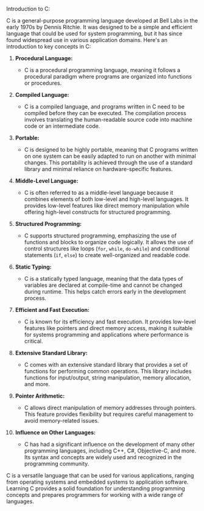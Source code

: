 Introduction to C:

C is a general-purpose programming language developed at Bell Labs in the early 1970s by Dennis Ritchie. It was designed to be a simple and efficient language that could be used for system programming, but it has since found widespread use in various application domains. Here's an introduction to key concepts in C:

1. **Procedural Language:**
   - C is a procedural programming language, meaning it follows a procedural paradigm where programs are organized into functions or procedures.

2. **Compiled Language:**
   - C is a compiled language, and programs written in C need to be compiled before they can be executed. The compilation process involves translating the human-readable source code into machine code or an intermediate code.

3. **Portable:**
   - C is designed to be highly portable, meaning that C programs written on one system can be easily adapted to run on another with minimal changes. This portability is achieved through the use of a standard library and minimal reliance on hardware-specific features.

4. **Middle-Level Language:**
   - C is often referred to as a middle-level language because it combines elements of both low-level and high-level languages. It provides low-level features like direct memory manipulation while offering high-level constructs for structured programming.

5. **Structured Programming:**
   - C supports structured programming, emphasizing the use of functions and blocks to organize code logically. It allows the use of control structures like loops (`for`, `while`, `do-while`) and conditional statements (`if`, `else`) to create well-organized and readable code.

6. **Static Typing:**
   - C is a statically typed language, meaning that the data types of variables are declared at compile-time and cannot be changed during runtime. This helps catch errors early in the development process.

7. **Efficient and Fast Execution:**
   - C is known for its efficiency and fast execution. It provides low-level features like pointers and direct memory access, making it suitable for systems programming and applications where performance is critical.

8. **Extensive Standard Library:**
   - C comes with an extensive standard library that provides a set of functions for performing common operations. This library includes functions for input/output, string manipulation, memory allocation, and more.

9. **Pointer Arithmetic:**
   - C allows direct manipulation of memory addresses through pointers. This feature provides flexibility but requires careful management to avoid memory-related issues.

10. **Influence on Other Languages:**
    - C has had a significant influence on the development of many other programming languages, including C++, C#, Objective-C, and more. Its syntax and concepts are widely used and recognized in the programming community.

C is a versatile language that can be used for various applications, ranging from operating systems and embedded systems to application software. Learning C provides a solid foundation for understanding programming concepts and prepares programmers for working with a wide range of languages.